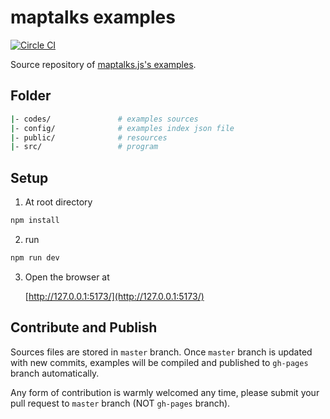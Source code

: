 # maptalks examples

[![Circle CI](https://circleci.com/gh/maptalks/examples/tree/master.svg?style=shield)](https://circleci.com/gh/maptalks/examples/tree/master)

Source repository of [maptalks.js's examples](https://maptalks.github.io/examples/en/basic/map/load/).

## Folder

```bash
|- codes/               # examples sources
|- config/              # examples index json file
|- public/              # resources
|- src/                 # program
```

## Setup

1. At root directory

```bash
npm install
```

2. run

```bash
npm run dev
```

3. Open the browser at

   [http://127.0.0.1:5173/](http://127.0.0.1:5173/)

## Contribute and Publish

Sources files are stored in `master` branch. Once `master` branch is updated with new commits, examples will be compiled and published to `gh-pages` branch automatically.

Any form of contribution is warmly welcomed any time, please submit your pull request to `master` branch (NOT `gh-pages` branch).
